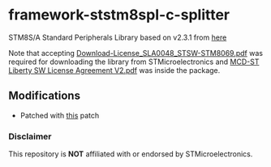 # framework-ststm8spl-c-splitter
STM8S/A Standard Peripherals Library based on v2.3.1 from [here](https://www.st.com/en/embedded-software/stsw-stm8069.html)

Note that accepting [Download-License_SLA0048_STSW-STM8069.pdf](Download-License_SLA0048_STSW-STM8069.pdf) was required for downloading the library from STMicroelectronics
and [MCD-ST Liberty SW License Agreement V2.pdf](MCD-ST%20Liberty%20SW%20License%20Agreement%20V2.pdf) was inside the package.

## Modifications
* Patched with [this](https://github.com/gicking/STM8-SPL_SDCC_patch/blob/cf8dcd8fe4d0f794cd239e4fb98fece10c184f3a/STM8S_StdPeriph_Lib_V2.3.1_sdcc.patch) patch



### Disclaimer
This repository is **NOT** affiliated with or endorsed by STMicroelectronics.
